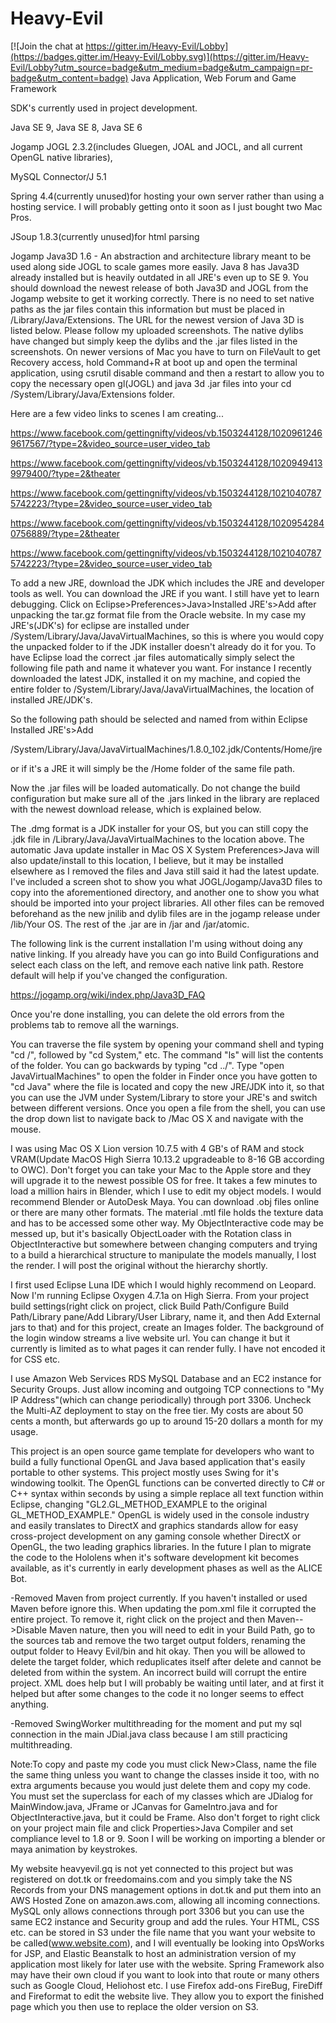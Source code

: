 # Heavy-Evil

[![Join the chat at https://gitter.im/Heavy-Evil/Lobby](https://badges.gitter.im/Heavy-Evil/Lobby.svg)](https://gitter.im/Heavy-Evil/Lobby?utm_source=badge&utm_medium=badge&utm_campaign=pr-badge&utm_content=badge)
Java Application, Web Forum and Game Framework

SDK's currently used in project development. 

Java SE 9, Java SE 8, Java SE 6  

Jogamp JOGL 2.3.2(includes Gluegen, JOAL and JOCL, and all current OpenGL native libraries),

MySQL Connector/J 5.1

Spring 4.4(currently unused)for hosting your own server rather than using a hosting service. I will probably getting onto it soon as I just bought two Mac Pros. 

JSoup 1.8.3(currently unused)for html parsing

Jogamp Java3D 1.6 - An abstraction and architecture library meant to be used along side JOGL to scale games more easily. Java 8 has Java3D already installed but is heavily outdated in all JRE's even up to SE 9. You should download the newest release of both Java3D and JOGL from the Jogamp website to get it working correctly. There is no need to set native paths as the jar files contain this information but must be placed in /Library/Java/Extensions. The URL for the newest version of Java 3D is listed below. Please follow my uploaded screenshots. The native dylibs have changed but simply keep the dylibs and the .jar files listed in the screenshots. On newer versions of Mac you have to turn on FileVault to get Recovery access, hold Command+R at boot up and open the terminal application, using csrutil disable command and then a restart to allow you to copy the necessary open gl(JOGL) and java 3d .jar files into your cd /System/Library/Java/Extensions folder. 

Here are a few video links to scenes I am creating...

https://www.facebook.com/gettingnifty/videos/vb.1503244128/10209612469617567/?type=2&video_source=user_video_tab

https://www.facebook.com/gettingnifty/videos/vb.1503244128/10209494139979400/?type=2&theater

https://www.facebook.com/gettingnifty/videos/vb.1503244128/10210407875742223/?type=2&video_source=user_video_tab

https://www.facebook.com/gettingnifty/videos/vb.1503244128/10209542840756889/?type=2&theater

https://www.facebook.com/gettingnifty/videos/vb.1503244128/10210407875742223/?type=2&video_source=user_video_tab

To add a new JRE, download the JDK which includes the JRE and developer tools as well. You can download the JRE if you want. I still have yet to learn debugging. Click on Eclipse>Preferences>Java>Installed JRE's>Add after unpacking the tar.gz format file from the Oracle website. In my case my JRE's(JDK's) for eclipse are installed under /System/Library/Java/JavaVirtualMachines, so this is where you would copy the unpacked folder to if the JDK installer doesn't already do it for you. To have Eclipse load the correct .jar files automatically simply select the following file path and name it whatever you want. For instance I recently downloaded the latest JDK, installed it on my machine, and copied the entire folder to /System/Library/Java/JavaVirtualMachines, the location of installed JRE/JDK's. 

So the following path should be selected and named from within Eclipse Installed JRE's>Add

/System/Library/Java/JavaVirtualMachines/1.8.0_102.jdk/Contents/Home/jre

or if it's a JRE it will simply be the /Home folder of the same file path.

Now the .jar files will be loaded automatically. Do not change the build configuration but make sure all of the .jars linked in the library are replaced with the newest download release, which is explained below.

The .dmg format is a JDK installer for your OS, but you can still copy the .jdk file in /Library/Java/JavaVirtualMachines to the location above. The automatic Java update installer in Mac OS X System Preferences>Java will also update/install to this location, I believe, but it may be installed elsewhere as I removed the files and Java still said it had the latest update. I've included a screen shot to show you what JOGL/Jogamp/Java3D files to copy into the aforementioned directory, and another one to show you what should be imported into your project libraries. All other files can be removed beforehand as the new jnilib and dylib files are in the jogamp release under /lib/Your OS. The rest of the .jar are in /jar and /jar/atomic.

The following link is the current installation I'm using without doing any native linking. If you already have you can go into Build Configurations and select each class on the left, and remove each native link path. Restore default will help if you've changed the configuration.

https://jogamp.org/wiki/index.php/Java3D_FAQ

Once you're done installing, you can delete the old errors from the problems tab to remove all the warnings.

You can traverse the file system by opening your command shell and typing "cd /", followed by "cd System," etc. The command "ls" will list the contents of the folder. You can go backwards by typing "cd ../". Type "open JavaVirtualMachines" to open the folder in Finder once you have gotten to "cd Java" where the file is located and copy the new JRE/JDK into it, so that you can use the JVM under System/Library to store your JRE's and switch between different versions. Once you open a file from the shell, you can use the drop down list to navigate back to /Mac OS X and navigate with the mouse.

I was using Mac OS X Lion version 10.7.5 with 4 GB's of RAM and stock VRAM(Update MacOS High Sierra 10.13.2 upgradeable to 8-16 GB according to OWC). Don't forget you can take your Mac to the Apple store and they will upgrade it to the newest possible OS for free. It takes a few minutes to load a million hairs in Blender, which I use to edit my object models. I would recommend Blender or AutoDesk Maya. You can download .obj files online or there are many other formats. The material .mtl file holds the texture data and has to be accessed some other way. My ObjectInteractive code may be messed up, but it's basically ObjectLoader with the Rotation class in ObjectInteractive but somewhere between changing computers and trying to a build a hierarchical structure to manipulate the models manually, I lost the render. I will post the original without the hierarchy shortly. 

I first used Eclipse Luna IDE which I would highly recommend on Leopard. Now I'm running Eclipse Oxygen 4.7.1a on High Sierra. From your project build settings(right click on project, click Build Path/Configure Build Path/Library pane/Add Library/User Library, name it, and then Add External jars to that) and for this project, create an Images folder. The background of the login window streams a live website url. You can change it but it currently is limited as to what pages it can render fully. I have not encoded it for CSS etc.    

I use Amazon Web Services RDS MySQL Database and an EC2 instance for Security Groups. Just allow incoming and outgoing TCP connections to "My IP Address"(which can change periodically) through port 3306. Uncheck the Multi-AZ deployment to stay on the free tier. My costs are about 50 cents a month, but afterwards go up to around 15-20 dollars a month for my usage.  

This project is an open source game template for developers who want to build a fully functional OpenGL and Java based application that's easily portable to other systems. This project mostly uses Swing for it's windowing toolkit. The OpenGL functions can be converted directly to C# or C++ syntax within seconds by using a simple replace all text function within Eclipse, changing "GL2.GL_METHOD_EXAMPLE to the original GL_METHOD_EXAMPLE." OpenGL is widely used in the console industry and easily translates to DirectX and graphics standards allow for easy cross-project development on any gaming console whether DirectX or OpenGL, the two leading graphics libraries. In the future I plan to migrate the code to the Hololens when it's software development kit becomes available, as it's currently in early development phases as well as the ALICE Bot. 

  -Removed Maven from project currently. If you haven't installed or used Maven before ignore this. When updating the pom.xml file it corrupted the entire project. To remove it, right click on the project and then Maven-->Disable Maven nature, then you will need to edit in your Build Path, go to the sources tab and remove the two target output folders, renaming the output folder to Heavy Evil/bin and hit okay. Then you will be allowed to delete the target folder, which reduplicates itself after delete and cannot be deleted from within the system. An incorrect build will corrupt the entire project. XML does help but I will probably be waiting until later, and at first it helped but after some changes to the code it no longer seems to effect anything. 
  
  -Removed SwingWorker multithreading for the moment and put my sql connection in the main JDial.java class because I am still practicing multithreading.
  
  Note:To copy and paste my code you must click New>Class, name the file the same thing unless you want to change the classes inside it too, with no extra arguments because you would just delete them and copy my code. You must set the superclass for each of my classes which are JDialog for MainWindow.java, JFrame or JCanvas for GameIntro.java and for ObjectInteractive.java, but it could be Frame. Also don't forget to right click on your project main file and click Properties>Java Compiler and set compliance level to 1.8 or 9. Soon I will be working on importing a blender or maya animation by keystrokes. 
  
  My website heavyevil.gq is not yet connected to this project but was registered on dot.tk or freedomains.com and you simply take the NS Records from your DNS management options in dot.tk and put them into an AWS Hosted Zone on amazon.aws.com, allowing all incoming connections. MySQL only allows connections through port 3306 but you can use the same EC2 instance and Security group and add the rules. Your HTML, CSS etc. can be stored in S3 under the file name that you want your website to be called(www.website.com), and I will eventually be looking into OpsWorks for JSP, and Elastic Beanstalk to host an administration version of my application most likely for later use with the website. Spring Framework also may have their own cloud if you want to look into that route or many others such as Google Cloud, Heliohost etc. I use Firefox add-ons FireBug, FireDiff and Fireformat to edit the website live. They allow you to export the finished page which you then use to replace the older version on S3.

